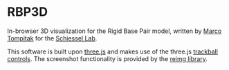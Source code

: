 # RBP3D

In-browser 3D visualization for the Rigid Base Pair model, written by [Marco Tompitak](https://marcotompitak.github.io/) for the [Schiessel Lab](https://schiessellab.github.io/).

This software is built upon <a href="https://threejs.org/">three.js</a> and makes use of the three.js <a href="https://threejs.org/examples/misc_controls_trackball.html">trackball controls</a>. The screenshot functionality is provided by the <a href="https://github.com/gillyb/reimg">reimg library</a>.
